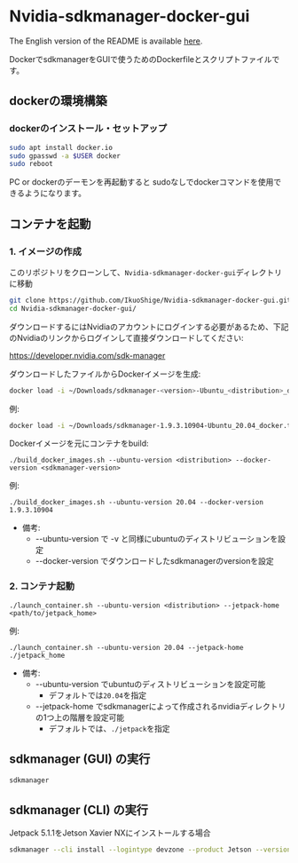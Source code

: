 # Nvidia-sdkmanager-docker-gui

The English version of the README is available [here](https://github.com/IkuoShige/Nvidia-sdkmanager-docker-gui/blob/main/README_EN.md).

DockerでsdkmanagerをGUIで使うためのDockerfileとスクリプトファイルです。

## dockerの環境構築

### dockerのインストール・セットアップ
```bash
sudo apt install docker.io
sudo gpasswd -a $USER docker
sudo reboot
```

PC or dockerのデーモンを再起動すると  sudoなしでdockerコマンドを使用できるようになります。

## コンテナを起動

### 1. イメージの作成

このリポジトリをクローンして、`Nvidia-sdkmanager-docker-gui`ディレクトリに移動
```bash
git clone https://github.com/IkuoShige/Nvidia-sdkmanager-docker-gui.git
cd Nvidia-sdkmanager-docker-gui/
```

ダウンロードするにはNvidiaのアカウントにログインする必要があるため、下記のNvidiaのリンクからログインして直接ダウンロードしてください:

https://developer.nvidia.com/sdk-manager

ダウンロードしたファイルからDockerイメージを生成:
```bash
docker load -i ~/Downloads/sdkmanager-<version>-Ubuntu_<distribution>_docker.tar.gz
```

例:
```bash
docker load -i ~/Downloads/sdkmanager-1.9.3.10904-Ubuntu_20.04_docker.tar.gz
```

Dockerイメージを元にコンテナをbuild:
```shell
./build_docker_images.sh --ubuntu-version <distribution> --docker-version <sdkmanager-version>
```

例:
```shell
./build_docker_images.sh --ubuntu-version 20.04 --docker-version 1.9.3.10904
```

* 備考:
  * --ubuntu-version で -v と同様にubuntuのディストリビューションを設定
  * --docker-version でダウンロードしたsdkmanagerのversionを設定

### 2. コンテナ起動
```shell
./launch_container.sh --ubuntu-version <distribution> --jetpack-home <path/to/jetpack_home>
```
例:
```shell
./launch_container.sh --ubuntu-version 20.04 --jetpack-home ./jetpack_home
```

* 備考:
  * --ubuntu-version でubuntuのディストリビューションを設定可能
    * デフォルトでは`20.04`を指定
  * --jetpack-home でsdkmanagerによって作成されるnvidiaディレクトリの1つ上の階層を設定可能
    * デフォルトでは、`./jetpack`を指定

## sdkmanager (GUI) の実行

```bash
sdkmanager
```

## sdkmanager (CLI) の実行

Jetpack 5.1.1をJetson Xavier NXにインストールする場合
```bash
sdkmanager --cli install --logintype devzone --product Jetson --version 5.1.1 --targetos Linux --host --target JETSON_XAVIER_NX_TARGETS --flash all --additionalsdk 'DeepStream 6.2'
```
